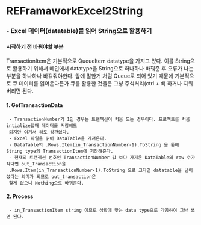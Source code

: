 # REFramaworkExcel2String


### - Excel 데이터(datatable)를 읽어 String으로 활용하기


#### 시작하기 전 바꿔야할 부분
TransactionItem은 기본적으로 QueueItem datatype을 가지고 있다. 이를 String으로 활용하기 위해서 메인에서 
datatype을 String으로 하나하나 바꿔준 후 오류가 나는 부분을 하나하나 바꿔줘야한다. 앞에 말한거 처럼 Queue로 
되어 있기 때문에 기본적으로 큐 데이터를 읽어온다든가 큐를 활용한 것들은 그냥 주석처리(ctrl + d) 하거나 
지워버리면 된다. 


#### 1. GetTransactionData
```
 - TransactionNumber가 1인 경우는 트랜젝션이 처음 도는 경우이다. 프로젝트를 처음 intialize할때 데이터를 저장해도
 되지만 여기서 해도 상관없다.
 - Excel 파일을 읽어 DataTable을 가져온다.
 - DataTable의 .Rows.Item(in_TransactionNumber-1).ToString 을 통해 String type의 TransactionItem에 저장해준다.
 - 현재의 트랜젝션 번호인 TransactionNumber 값 보다 가져온 DataTable의 row 수가 작다면 out_Transaction을 
 .Rows.Item(in_TransactionNumber-1).ToString 으로 크다면 datatable을 넘어섰다는 의미가 되므로 out_transaction은 
 할게 없으니 Nothing으로 바꿔준다.
```

#### 2. Process
```
 - in_TransactionItem string 이므로 상황에 맞는 data type으로 가공하여 그냥 쓰면 된다.
```
 
